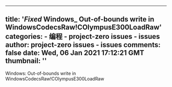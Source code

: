 
---
title: '_Fixed_ Windows_ Out-of-bounds write in WindowsCodecsRaw!COlympusE300LoadRaw'
categories: 
    - 编程
    - project-zero issues - issues
author: project-zero issues - issues
comments: false
date: Wed, 06 Jan 2021 17:12:21 GMT
thumbnail: ''
---

<div>   
Windows: Out-of-bounds write in WindowsCodecsRaw!COlympusE300LoadRaw  
</div>
            